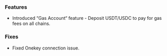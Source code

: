 ### Features

- Introduced “Gas Account“ feature - Deposit USDT/USDC to pay for gas fees on all chains.

### Fixes

- Fixed Onekey connection issue.
